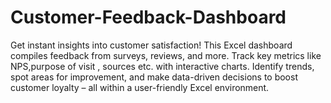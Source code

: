 # Customer-Feedback-Dashboard
Get instant insights into customer satisfaction! This Excel dashboard compiles feedback from surveys, reviews, and more. Track key metrics like NPS,purpose of visit , sources etc. with interactive charts. Identify trends, spot areas for improvement, and make data-driven decisions to boost customer loyalty – all within a user-friendly Excel environment.
#
